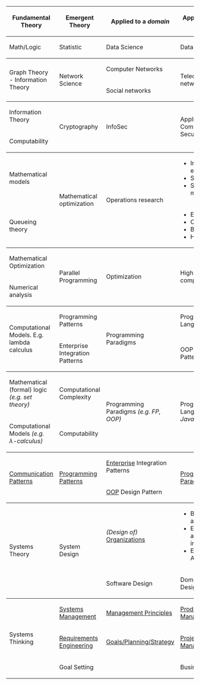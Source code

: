 
<table>
  <tr>
    <th><p>Fundamental Theory</p>
</th>
    <th><p>Emergent Theory</p>
</th>
    <th><p>Applied to a <em>domain</em></p>
</th>
    <th><p>Applied to the real world</p>
</th>
  </tr>
  <tbody>
    <tr>
      <td><p>Math/Logic</p>
</td>
      <td><p>Statistic</p>
</td>
      <td><p>Data Science</p>
</td>
      <td><p>Data Engineering</p>
</td>
    </tr>
    <tr></tr>
    <tr></tr>
  </tbody>
  <tbody>
    <tr>
      <td rowspan="2"><p>Graph Theory - Information Theory</p>
</td>
      <td rowspan="2"><p>Network Science</p>
</td>
      <td><p>Computer Networks</p>
</td>
      <td rowspan="2"><p>Telecommunications network</p>
</td>
    </tr>
    <tr>
      <td><p>Social networks</p>
</td>
    </tr>
    <tr></tr>
  </tbody>
  <tbody>
    <tr>
      <td><p>Information Theory</p>
</td>
      <td rowspan="2"><p>Cryptography</p>
</td>
      <td rowspan="2"><p>InfoSec</p>
</td>
      <td rowspan="2"><p>Application / Computer / Network Security</p>
</td>
    </tr>
    <tr>
      <td><p>Computability</p>
</td>
    </tr>
    <tr></tr>
  </tbody>
  <tbody>
    <tr>
      <td><p>Mathematical models</p>
</td>
      <td rowspan="2"><p>Mathematical optimization</p>
</td>
      <td rowspan="2"><p>Operations research</p>
</td>
      <td><ul>
<li>Industrial engineering</li>
<li>Scheduling</li>
<li>Supply chain management</li>
</ul>
</td>
    </tr>
    <tr>
      <td><p>Queueing theory</p>
</td>
      <td><ul>
<li>ERP</li>
<li>CRM</li>
<li>BI</li>
<li>HR systems</li>
</ul>
</td>
    </tr>
    <tr></tr>
  </tbody>
  <tbody>
    <tr>
      <td><p>Mathematical Optimization</p>
</td>
      <td rowspan="2"><p>Parallel Programming</p>
</td>
      <td rowspan="2"><p>Optimization</p>
</td>
      <td rowspan="2"><p>High-performance computing</p>
</td>
    </tr>
    <tr>
      <td><p>Numerical analysis</p>
</td>
    </tr>
    <tr></tr>
  </tbody>
  <tbody>
    <tr>
      <td rowspan="2"><p>Computational Models. E.g. lambda calculus</p>
</td>
      <td><p>Programming Patterns</p>
</td>
      <td rowspan="2"><p>Programming Paradigms</p>
</td>
      <td><p>Programming Languages</p>
</td>
    </tr>
    <tr>
      <td><p>Enterprise Integration Patterns</p>
</td>
      <td><p>OOP Design Patterns</p>
</td>
    </tr>
    <tr></tr>
  </tbody>
  <tbody>
    <tr>
      <td><p>Mathematical (formal) logic <em>(e.g. set theory)</em></p>
</td>
      <td><p>Computational Complexity</p>
</td>
      <td rowspan="2"><p>Programming Paradigms <em>(e.g. FP, OOP)</em></p>
</td>
      <td rowspan="2"><p>Programming Languages <em>(e.g. C, Java)</em></p>
</td>
    </tr>
    <tr>
      <td><p>Computational Models <em>(e.g. λ-calculus)</em></p>
</td>
      <td><p>Computability</p>
</td>
    </tr>
    <tr></tr>
  </tbody>
  <tbody>
    <tr>
      <td rowspan="2"><p><a href="communication-patterns.md">Communication Patterns</a></p>
</td>
      <td rowspan="2"><p><a href="programming-patterns.md">Programming Patterns</a></p>
</td>
      <td><p><u>Enterprise</u> Integration Patterns</p>
</td>
      <td rowspan="2"><p><a href="programming-paradigms.md">Programming Paradigms</a></p>
</td>
    </tr>
    <tr>
      <td><p><u>OOP</u> Design Pattern</p>
</td>
    </tr>
    <tr></tr>
  </tbody>
  <tbody>
    <tr>
      <td rowspan="2"><p>Systems Theory</p>
</td>
      <td rowspan="2"><p>System Design</p>
</td>
      <td><p><em>(Design of)</em> <a href="organization-structure.md">Organizations</a></p>
</td>
      <td><ul>
<li>Business administration</li>
<li>Enterprise application integration</li>
<li>Enterprise Architecture</li>
</ul>
</td>
    </tr>
    <tr>
      <td><p>Software Design</p>
</td>
      <td><p>Domain-Driven Design, <a href="domain-driven-design.md">DDD</a></p>
</td>
    </tr>
    <tr></tr>
  </tbody>
  <tbody>
    <tr>
      <td rowspan="3"><p>Systems Thinking</p>
</td>
      <td><p><a href="systems-management.md">Systems Management</a></p>
</td>
      <td><p><a href="management-principles">Management Principles</a></p>
</td>
      <td><p><a href="product-management">Product Management</a></p>
</td>
    </tr>
    <tr>
      <td><p><a href="requirements-engineering.md">Requirements Engineering</a></p>
</td>
      <td><p><a href="goals-planning-strategy.md">Goals/Planning/Strategy</a></p>
</td>
      <td><p><a href="project-management">Project Management</a></p>
</td>
    </tr>
    <tr>
      <td><p>Goal Setting</p>
</td>
      <td></td>
      <td><p>Business Operations</p>
</td>
    </tr>
  </tbody>
</table>
